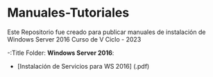 # Manuales-Tutoriales
Este Repositorio fue creado para publicar manuales de instalación de Windows Server 2016
Curso de V Ciclo - 2023

-:Title Folder: __Windows Server 2016__:
  + [Instalación de Servicios para WS 2016] (.pdf)
